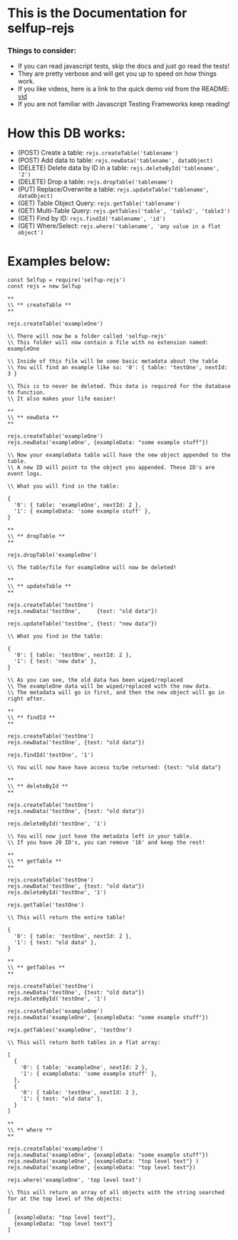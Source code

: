 # This is the Documentation for selfup-rejs

### Things to consider:

* If you can read javascript tests, skip the docs and just go read the tests!
* They are pretty verbose and will get you up to speed on how things work.
* If you like videos, here is a link to the quick demo vid from the README: [vid](https://www.youtube.com/watch?v=dVTePMkw9EE&feature=youtu.be&a)
* If you are not familiar with Javascript Testing Frameworks keep reading!

# How this DB works:

* (POST)   Create a table: `rejs.createTable('tablename')`
* (POST)   Add data to table: `rejs.newData('tablename', dataObject)`
* (DELETE) Delete data by ID in a table: `rejs.deleteById('tablename', '2')`
* (DELETE) Drop a table: `rejs.dropTable('tablename')`
* (PUT)    Replace/Overwrite a table: `rejs.updateTable('tablename', dataObject)`
* (GET)    Table Object Query: `rejs.getTable('tablename')`
* (GET)    Multi-Table Query: `rejs.getTables('table', 'table2', 'table3')`
* (GET)    Find by ID: `rejs.findId('tablename', 'id')`
* (GET)    Where/Select: `rejs.where('tablename', 'any value in a flat object')`

# Examples below:

```
const Selfup = require('selfup-rejs')
const rejs = new Selfup

**
\\ ** createTable **
**

rejs.createTable('exampleOne')

\\ There will now be a folder called 'selfup-rejs'
\\ This folder will now contain a file with no extension named: exampleOne

\\ Inside of this file will be some basic metadata about the table
\\ You will find an example like so: '0': { table: 'testOne', nextId: 3 }

\\ This is to never be deleted. This data is required for the database to function.
\\ It also makes your life easier!

**
\\ ** newData **
**

rejs.createTable('exampleOne')
rejs.newData('exampleOne', {exampleData: "some example stuff"})

\\ Now your exampleData table will have the new object appended to the table.
\\ A new ID will point to the object you appended. These ID's are event logs.

\\ What you will find in the table:

{
  '0': { table: 'exampleOne', nextId: 2 },
  '1': { exampleData: 'some example stuff' },
}

**
\\ ** dropTable **
**

rejs.dropTable('exampleOne')

\\ The table/file for exampleOne will now be deleted!

**
\\ ** updateTable **
**

rejs.createTable('testOne')
rejs.newData('testOne',     {test: "old data"})

rejs.updateTable('testOne', {test: "new data"})

\\ What you find in the table:

{
  '0': { table: 'testOne', nextId: 2 },
  '1': { test: 'new data' },
}

\\ As you can see, the old data has been wiped/replaced
\\ The exampleOne data will be wiped/replaced with the new data.
\\ The metadata will go in first, and then the new object will go in right after.

**
\\ ** findId **
**

rejs.createTable('testOne')
rejs.newData('testOne', {test: "old data"})

rejs.findId('testOne', '1')

\\ You will now have have access to/be returned: {test: "old data"}

**
\\ ** deleteById **
**

rejs.createTable('testOne')
rejs.newData('testOne', {test: "old data"})

rejs.deleteById('testOne', '1')

\\ You will now just have the metadata left in your table.
\\ If you have 20 ID's, you can remove '16' and keep the rest!

**
\\ ** getTable **
**

rejs.createTable('testOne')
rejs.newData('testOne', {test: "old data"})
rejs.deleteById('testOne', '1')

rejs.getTable('testOne')

\\ This will return the entire table!

{
  '0': { table: 'testOne', nextId: 2 },
  '1': { test: "old data" },
}

**
\\ ** getTables **
**

rejs.createTable('testOne')
rejs.newData('testOne', {test: "old data"})
rejs.deleteById('testOne', '1')

rejs.createTable('exampleOne')
rejs.newData('exampleOne', {exampleData: "some example stuff"})

rejs.getTables('exampleOne', 'testOne')

\\ This will return both tables in a flat array:

[
  {
    '0': { table: 'exampleOne', nextId: 2 },
    '1': { exampleData: 'some example stuff' },
  },
  {
    '0': { table: 'testOne', nextId: 2 },
    '1': { test: "old data" },
  }
]

**
\\ ** where **
**

rejs.createTable('exampleOne')
rejs.newData('exampleOne', {exampleData: "some example stuff"})
rejs.newData('exampleOne', {exampleData: "top level text"} )
rejs.newData('exampleOne', {exampleData: "top level text"})

rejs.where('exampleOne', 'top level text')

\\ This will return an array of all objects with the string searched for at the top level of the objects:

[
  {exampleData: "top level text"},
  {exampleData: "top level text"}
]
```
